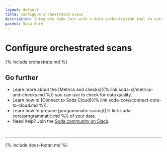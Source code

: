 ```yaml
---
layout: default
title: Configure orchestrated scans
description: Integrate Soda Core with a data orchestration tool to automate and schedule your search for "bad" data.
parent: Soda Core
---
```


# Configure orchestrated scans 

{% include orchestrate.md %}

## Go further

* Learn more about the [Metrics and checks]({% link soda-cl/metrics-and-checks.md %}) you can use to check for data quality.
* Learn how to [Connect to Soda Cloud]({% link soda-core/connect-core-to-cloud.md %}).
* Learn how to prepare [programmatic scans]({% link soda-core/programmatic.md %}) of your data.
* Need help? Join the <a href="http://community.soda.io/slack" target="_blank"> Soda community on Slack</a>.

<br />

---

{% include docs-footer.md %}